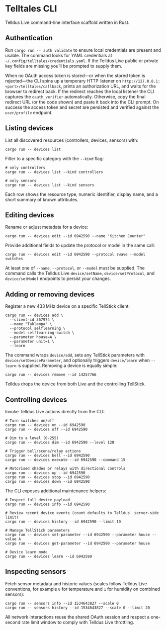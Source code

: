 # Telltales CLI

Telldus Live command-line interface scaffold written in Rust.

## Authentication

Run `cargo run -- auth validate` to ensure local credentials are present and usable. The command looks for YAML credentials at `~/.config/telltales/credentials.yaml`. If the Telldus Live public or private key fields are missing you’ll be prompted to supply them.

When no OAuth access token is stored—or when the stored token is rejected—the CLI spins up a temporary HTTP listener on `http://127.0.0.1:<port>/telltales/callback`, prints an authorization URL, and waits for the browser to redirect back. If the redirect reaches the local listener the CLI captures the `oauth_verifier` automatically. Otherwise, copy the final redirect URL (or the code shown) and paste it back into the CLI prompt. On success the access token and secret are persisted and verified against the `user/profile` endpoint.

## Listing devices

List all discovered resources (controllers, devices, sensors) with:

```
cargo run -- devices list
```

Filter to a specific category with the `--kind` flag:

```
# only controllers
cargo run -- devices list --kind controllers

# only sensors
cargo run -- devices list --kind sensors
```

Each row shows the resource type, numeric identifier, display name, and a short summary of known attributes.

## Editing devices

Rename or adjust metadata for a device:

```
cargo run -- devices edit --id 6942590 --name "Kitchen Counter"
```

Provide additional fields to update the protocol or model in the same call:

```
cargo run -- devices edit --id 6942590 --protocol zwave --model switches
```

At least one of `--name`, `--protocol`, or `--model` must be supplied. The command calls the Telldus Live `device/setName`, `device/setProtocol`, and `device/setModel` endpoints to persist your changes.

## Adding or removing devices

Register a new 433 MHz device on a specific TellStick client:

```
cargo run -- devices add \
  --client-id 367974 \
  --name "Taklampa" \
  --protocol selflearning \
  --model selflearning-switch \
  --parameter house=A \
  --parameter unit=1 \
  --learn
```

The command wraps `device/add`, sets any TellStick parameters with `device/setDeviceParameter`, and optionally triggers `device/learn` when `--learn` is supplied. Removing a device is equally simple:

```
cargo run -- devices remove --id 14257766
```

Telldus drops the device from both Live and the controlling TellStick.

## Controlling devices

Invoke Telldus Live actions directly from the CLI:

```
# Turn switches on/off
cargo run -- devices on --id 6942590
cargo run -- devices off --id 6942590

# Dim to a level (0-255)
cargo run -- devices dim --id 6942590 --level 128

# Trigger bell/scene/relay actions
cargo run -- devices bell --id 6942590
cargo run -- devices execute --id 6942590 --command 15

# Motorised shades or relays with directional controls
cargo run -- devices up --id 6942590
cargo run -- devices stop --id 6942590
cargo run -- devices down --id 6942590
```

The CLI exposes additional maintenance helpers:

```
# Inspect full device payload
cargo run -- devices info --id 6942590

# Review recent device events (count defaults to Telldus' server-side limit)
cargo run -- devices history --id 6942590 --limit 10

# Manage TellStick parameters
cargo run -- devices set-parameter --id 6942590 --parameter house --value A
cargo run -- devices get-parameter --id 6942590 --parameter house

# Device learn mode
cargo run -- devices learn --id 6942590
```

## Inspecting sensors

Fetch sensor metadata and historic values (scales follow Telldus Live conventions, for example `0` for temperature and `1` for humidity on combined sensors):

```
cargo run -- sensors info --id 1534643827 --scale 0
cargo run -- sensors history --id 1534643827 --scale 0 --limit 20
```

All network interactions reuse the shared OAuth session and respect a one-second rate limit window to comply with Telldus Live throttling.
